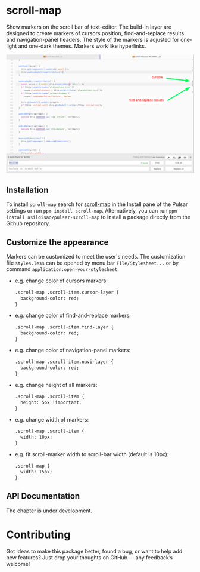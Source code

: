 # scroll-map

Show markers on the scroll bar of text-editor. The build-in layer are designed to create markers of cursors position, find-and-replace results and navigation-panel headers. The style of the markers is adjusted for one-light and one-dark themes. Markers work like hyperlinks.

![context-menu](https://github.com/asiloisad/pulsar-scroll-map/blob/master/assets/demo.png?raw=true)

## Installation

To install `scroll-map` search for [scroll-map](https://web.pulsar-edit.dev/packages/scroll-map) in the Install pane of the Pulsar settings or run `ppm install scroll-map`. Alternatively, you can run `ppm install asiloisad/pulsar-scroll-map` to install a package directly from the Github repository.

## Customize the appearance

Markers can be customized to meet the user's needs. The customization file `styles.less` can be opened by menu bar `File/Stylesheet...` or by command `application:open-your-stylesheet`.

- e.g. change color of cursors markers:
  ```less
  .scroll-map .scroll-item.cursor-layer {
    background-color: red;
  }
  ```

- e.g. change color of find-and-replace markers:
  ```less
  .scroll-map .scroll-item.find-layer {
    background-color: red;
  }
  ```

- e.g. change color of navigation-panel markers:
  ```less
  .scroll-map .scroll-item.navi-layer {
    background-color: red;
  }
  ```

- e.g. change height of all markers:
  ```less
  .scroll-map .scroll-item {
    height: 5px !important;
  }
  ```

- e.g. change width of markers:
  ```less
  .scroll-map .scroll-item {
    width: 10px;
  }
  ```

- e.g. fit scroll-marker width to scroll-bar width (default is 10px):
  ```less
  .scroll-map {
    width: 15px;
  }
  ```

## API Documentation

The chapter is under development.

# Contributing

Got ideas to make this package better, found a bug, or want to help add new features? Just drop your thoughts on GitHub — any feedback’s welcome!
